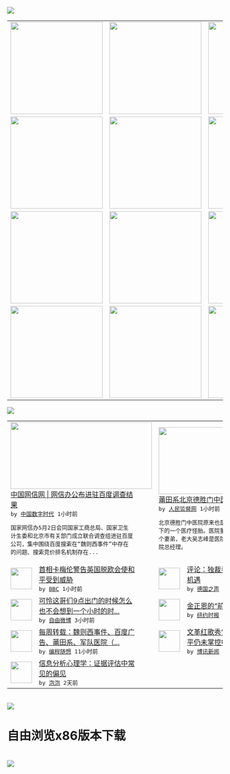 

<a href="https://github.com/greatfire/z/raw/master/FreeBrowser.apk"><img src="https://raw.githubusercontent.com/greatfire/wiki/master/x/header.png" /></a><table><tr><td width="262" align="center" valign="center"><a href="https://github.com/greatfire/wiki/wiki/nyt" title="纽约时报中文网 国际纵览"><img src="https://raw.githubusercontent.com/greatfire/wiki/master/x/nyt_flag.png" width="215"/></a></td><td width="262" align="center" valign="center"><a href="https://github.com/greatfire/wiki/wiki/dw" title=""><img src="https://raw.githubusercontent.com/greatfire/wiki/master/x/dw_flag.png" width="215"/></a></td><td width="262" align="center" valign="center"><a href="https://github.com/greatfire/wiki/wiki/rmjd" title=""><img src="https://raw.githubusercontent.com/greatfire/wiki/master/x/rmjd_flag.png" width="215"/></a></td></tr><tr><td width="262" align="center" valign="center"><a href="https://github.com/paopaonetizen/website" title="泡泡 - 未经审查的互联网信息"><img src="https://raw.githubusercontent.com/greatfire/wiki/master/x/pp_flag.png" width="215"/></a></td><td width="262" align="center" valign="center"><a href="https://github.com/getlantern/mirror" title="以及自由微博和GreatFire.org官方中文论坛"><img src="https://raw.githubusercontent.com/greatfire/wiki/master/x/lantern_flag.png" width="215"/></a></td><td width="262" align="center" valign="center"><a href="https://github.com/cdtmirrors/m/" title=""><img src="https://raw.githubusercontent.com/greatfire/wiki/master/x/cdt_flag.png" width="215"/></a></td></tr><tr><td width="262" align="center" valign="center"><a href="https://github.com/program-think/blog" title="编程随想的博客"><img src="https://raw.githubusercontent.com/greatfire/wiki/master/x/pt_flag.png" width="215"/></a></td><td width="262" align="center" valign="center"><a href="https://github.com/greatfire/wiki/wiki/bbc" title=""><img src="https://raw.githubusercontent.com/greatfire/wiki/master/x/bbc_flag.png" width="215"/></a></td><td width="262" align="center" valign="center"><a href="https://github.com/freeweibo/s" title="自由微博 - 匿名和不受屏蔽的新浪微博搜索"><img src="https://raw.githubusercontent.com/greatfire/wiki/master/x/fw_flag.png" width="215"/></a></td></tr><tr><td width="262" align="center" valign="center"><a href="https://github.com/greatfire/wiki/wiki/google" title=""><img src="https://raw.githubusercontent.com/greatfire/wiki/master/x/google_flag.png" width="215"/></a></td><td width="262" align="center" valign="center"><a href="https://github.com/bxnews/boxun" title=""><img src="https://raw.githubusercontent.com/greatfire/wiki/master/x/bx_flag.png" width="215"/></a></td><td width="262" align="center" valign="center"><a href="https://github.com/greatfire/wiki/wiki/open-source" title="欢迎访问GreatFire.org开发者项目网站"><img src="https://raw.githubusercontent.com/greatfire/wiki/master/x/open-source_flag.png" width="215"/></a></td></tr></table><img src="https://raw.githubusercontent.com/greatfire/wiki/master/x/newsfeed text.png" /><table cols="4"><tr><td colspan="2" width="380"><a href="http://feedproxy.google.com/~r/chinadigitaltimes/IyPt/~3/NYJcCyXyVCk/"><img src="https://raw.githubusercontent.com/greatfire/wiki/master/x/cdt_logo_b.png" width="330" height="156"/></a></br><a href="http://feedproxy.google.com/~r/chinadigitaltimes/IyPt/~3/NYJcCyXyVCk/">中国网信网 | 网信办公布进驻百度调查结<br/>果</a></br><kbd> by <a href="http://chinadigitaltimes.net/chinese/">中国数字时代</a> 1小时前 </kbd></br><pre>国家网信办5月2日会同国家工商总局、国家卫生<br/>计生委和北京市有关部门成立联合调查组进驻百度<br/>公司，集中围绕百度搜索在“魏则西事件”中存在<br/>的问题、搜索竞价排名机制存在...</pre></td><td colspan="2" width="380"><a href="http://www.rmjdw.com//tebiebaodao/20160509/15530.html"><img src="https://raw.githubusercontent.com/greatfire/wiki/master/x/rmjd_logo_b.png" width="330" height="156"/></a></br><a href="http://www.rmjdw.com//tebiebaodao/20160509/15530.html">莆田系北京德胜门中医院年赚3亿 </a></br><kbd> by <a href="http://www.rmjdw.com/">人民监督网</a> 1小时前 </kbd></br><pre>北京德胜门中医院原来也是庞大的“莆田系”所诞<br/>下的一个医疗怪胎。医院董事长是吴福建，他的两<br/>个妻弟，老大吴志峰是医院董事，老二吴信扬是医<br/>院总经理。</pre></td></tr><tr><td><img src="http://a.files.bbci.co.uk/worldservice/live/assets/images/2016/05/09/160509142103_cameron_eu_144x81_reuters_nocredit.jpg" width="50" height="50"/></td><td width="280"><a href="http://www.bbc.com/zhongwen/simp/world/2016/05/160509_cameron_leave_eu_peace">首相卡梅伦警告英国脱欧会使和<br/>平受到威胁</a></br><kbd> by <a href="http://www.bbc.co.uk/zhongwen/simp">BBC</a> 1小时前 </kbd></td><td><img src="http://www.dw.com/image/0,,19243487_302,00.jpg" width="50" height="50"/></td><td width="280"><a href="http://dw.com/p/1IkV2?maca=chi-GK-text-greatfire-all-chinese-15625-xml-mrss">评论：独裁者金正恩错过了历史<br/>机遇</a></br><kbd> by <a href="http://dw.de">德国之声</a> 1小时前 </kbd></td></tr><tr><td><img src="http://ww1.sinaimg.cn/large/6b1991c7jw1f3pa840c13j20hs2c7na5.jpg" width="50" height="50"/></td><td width="280"><a href="https://freeweibo.com/weibo/3973320691192442">可怜这哥们9点出门的时候怎么<br/>也不会想到一个小时的时...</a></br><kbd> by <a href="https://freeweibo.com/">自由微博</a> 3小时前 </kbd></td><td><img src="https://static01.nyt.com/images/2016/05/09/opinion/09heng/09heng-articleLarge.jpg" width="50" height="50"/></td><td width="280"><a href="https://d7odklm2qes9e.cloudfront.net/opinion/20160509/c09heng/">金正恩的“前进”道路（漫画）</a></br><kbd> by <a href="http://m.cn.nytimes.com/">纽约时报</a> 10小时前 </kbd></td></tr><tr><td><img src="https://lh5.googleusercontent.com/TrrQPTe4daihdQAkIoubxaVbX2-bwHlx7EBiGuOLDmdqrEupJTJG16xVMEsBxvo6oeZoLuJjBdRoA5VAz-5m_CIS0rHQt4V0cIJMpYYQuRdJgKdH1aFT-XYcmalttQaCr-PxcfYDPes" width="50" height="50"/></td><td width="280"><a href="http://feedproxy.google.com/~r/programthink/~3/lyLSIkQnnrc/weekly-share-101.html">每周转载：魏则西事件、百度广<br/>告、莆田系、军队医院（...</a></br><kbd> by <a href="http://program-think.blogspot.com">编程随想</a> 11小时前 </kbd></td><td><img src="http://www.boxun.com/news/images/2016/05/201605090215china1.jpg" width="50" height="50"/></td><td width="280"><a href="http://www.boxun.com/news/gb/china/2016/05/201605090215.shtml">文革红歌秀“高级黑”显示习近<br/>平仍未掌控中宣部请看博...</a></br><kbd> by <a href="http://www.boxun.com">博讯新闻</a> 1天前 </kbd></td></tr><tr><td><img src="https://raw.githubusercontent.com/greatfire/wiki/master/x/pp_logo.png" width="50" height="50"/></td><td width="280"><a href="https://pao-pao.net/article/692">信息分析心理学：证据评估中常<br/>见的偏见</a></br><kbd> by <a href="https://pao-pao.net">泡泡</a> 2天前 </kbd></td></table></br><a href="https://github.com/greatfire/z/raw/master/FreeBrowser.apk"><img src="https://raw.githubusercontent.com/greatfire/wiki/master/x/download app.png" /></a><h1>自由浏览x86版本下载<h1><a href="https://github.com/greatfire/z/raw/master/FreeBrowser-x86.apk"><img src="https://raw.githubusercontent.com/greatfire/images/master/fb86.qr.png" /></a>
